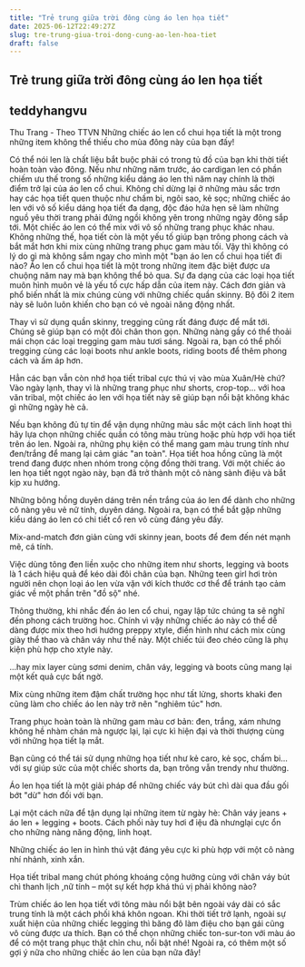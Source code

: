 ```yaml
---
title: "Trẻ trung giữa trời đông cùng áo len họa tiết"
date: 2025-06-12T22:49:27Z
slug: tre-trung-giua-troi-dong-cung-ao-len-hoa-tiet
draft: false
---
```


## Trẻ trung giữa trời đông cùng áo len họa tiết

## teddyhangvu

Thu Trang - Theo TTVN
Những chiếc áo len cổ chui họa tiết là một trong những item không thể thiếu cho mùa đông này của bạn đấy!

Có thể nói  len là chất liệu bắt buộc phải có trong tủ đồ của bạn khi thời tiết hoàn toàn vào đông. Nếu như những năm trước, áo cardigan len có phần chiếm ưu thế trong số những kiểu dáng áo len thì năm nay chính là thời điểm trở lại của áo len cổ chui. Không chỉ dừng lại ở những màu sắc trơn hay các họa tiết quen thuộc như chấm bi, ngôi sao, kẻ sọc; những chiếc áo len với vô số kiểu dáng họa tiết đa dạng, độc đáo hứa hẹn sẽ làm những nguồ yêu thời trang phải đứng ngồi không yên trong những ngày đông sắp tới.
Một chiếc áo len có thể mix với vô số những trang phục khác nhau. Không những thế, họa tiết còn là một yếu tố giúp bạn trông phong cách và bắt mắt hơn khi mix cùng những trang phục gam màu tối. Vậy thì không có lý do gì mà không sắm ngay cho mình một "bạn áo len cổ chui họa tiết đi nào?
Áo len cổ chui họa tiết là một trong những item đặc biệt được ưa chuộng năm nay mà bạn không thể bỏ qua. Sự đa dạng của các loại họa tiết muôn hình muôn vẻ là yếu tố cực hấp dẫn của item này. 
Cách đơn giản và phổ biến nhất là mix chúng cùng với những chiếc quần skinny. Bộ đôi 2 item này sẽ luôn luôn khiến cho bạn có vẻ ngoài năng động nhất.


Thay vì sử dụng quần skinny, tregging cũng rất đáng được để mắt tới. Chúng sẽ giúp bạn có một đôi chân thon gọn. Những nàng gầy có thể thoải mái chọn các loại tregging gam màu tươi sáng. Ngoài ra, bạn có thể phối tregging cùng các loại boots như ankle boots, riding boots để thêm phong cách và ấm áp hơn.


Hẳn các bạn vẫn còn nhớ họa tiết tribal  cực thú vị vào mùa Xuân/Hè chứ? Vào ngày lạnh, thay vì là những trang phục như  shorts, crop-top… với hoa văn tribal, một chiếc áo len với họa tiết này sẽ giúp bạn nổi bật không khác gì những ngày hè cả.


Nếu bạn không đủ tự tin để vận dụng những màu sắc một cách linh hoạt thì hãy lựa chọn những chiếc quần có tông màu trùng hoặc phù hợp với họa tiết trên áo len. Ngoài ra, những phụ kiện có thể mang gam màu trung tính như đen/trắng để mang lại cảm giác "an toàn". 
Họa tiết hoa hồng cũng là một trend đang được nhen nhóm trong cộng đồng thời trang. Với một chiếc áo len họa tiết ngọt ngào này, bạn đã trở thành một cô nàng sành điệu và bắt kịp xu hướng.
 
Những bông hồng duyên dáng trên nền trắng của áo len để dành cho những cô nàng yêu vẻ nữ tính, duyên dáng. Ngoài ra, bạn có thể bắt gặp những kiểu dáng áo len có chi tiết cổ ren vô cùng đáng yêu đấy.
 

Mix-and-match đơn giản cùng với skinny jean, boots để đem đến nét mạnh mẽ, cá tính.
 

Việc dùng tông đen liền xuộc cho những item như shorts, legging và boots là 1 cách hiệu quả để kéo dài đôi chân của bạn. Những teen girl hơi tròn người nên chọn loại áo len vừa vặn với kích thước cơ thể để tránh tạo cảm giác về một phần trên "đồ sộ" nhé.


Thông thường, khi nhắc đến áo len cổ chui, ngay lập tức chúng ta sẽ nghĩ đến phong cách trường hoc. Chính vì vậy những chiếc áo này có thể dễ dàng được mix theo hơi hướng preppy xtyle, điển hình như cách mix cùng giày thể thao và chân váy như thế này. Một chiếc túi đeo chéo cũng là phụ kiện phù hợp cho xtyle này.
 
…hay mix layer cùng sơmi denim, chân váy, legging và boots cũng mang lại một kết quả cực bất ngờ.


Mix cùng những item đậm chất trường học như tất lửng, shorts khaki đen cũng làm cho chiếc áo len này trở nên "nghiêm túc" hơn.


Trang phục hoàn toàn là những gam màu cơ bản: đen, trắng, xám nhưng không hề nhàm chán mà ngược lại, lại cực kì hiện đại và thời thượng cùng với những họa tiết lạ mắt.
 

Bạn cũng có thể tái sử dụng những họa tiết như kẻ caro, kẻ sọc, chấm bi... với sự giúp sức của một chiếc shorts da, bạn trông vẫn trendy như thường.
 

Áo len họa tiết là một giải pháp để những chiếc váy bút chì dài qua đầu gối bớt "dừ" hơn đối với bạn.
 

Lại một cách nữa để tận dụng lại những item từ ngày hè: Chân váy jeans + áo len + legging + boots. Cách phối này tuy hơi đ
iệu đà nhưnglại cực ổn cho những nàng năng động, linh hoạt.


Những chiếc áo len in hình thú vật đáng yêu cực ki phù hợp với một cô nàng nhí nhảnh, xinh xắn.


Họa tiết tribal mang chút phóng khoáng cộng hưởng cùng với chân váy bút chì thanh lịch ,nữ tính – một sự kết hợp khá thú vị phải không nào?


 Trùm chiếc áo len họa tiết với tông màu nổi bật bên ngoài váy dài có sắc trung tính là một cách phối khá khôn ngoan. Khi thời tiết trở lạnh, ngoài sự xuất hiện của những chiếc legging thì băng đô làm điệu cho bạn gái cũng vô cùng được ưa thích. Bạn có thể chọn những chiếc ton-sur-ton với màu áo để có một trang phục thật chỉn chu, nổi bật nhé!
Ngoài ra, có thêm một số gợi ý nữa cho những chiếc áo len của bạn nữa đây!